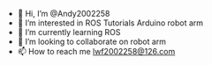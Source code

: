 - 👋 Hi, I’m @Andy2002258
- 👀 I’m interested in ROS Tutorials Arduino robot arm
- 🌱 I’m currently learning ROS
- 💞️ I’m looking to collaborate on robot arm
- 📫 How to reach me lwf2002258@126.com

<!---
Andy2002258/Andy2002258 is a ✨ special ✨ repository because its `README.md` (this file) appears on your GitHub profile.
You can click the Preview link to take a look at your changes.
--->
